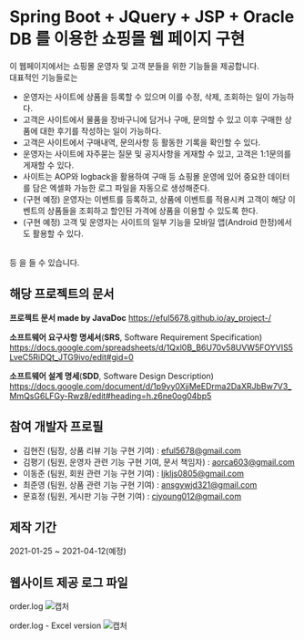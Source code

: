 # Spring Boot + JQuery + JSP + Oracle DB 를 이용한 쇼핑몰 웹 페이지 구현
이 웹페이지에서는 쇼핑몰 운영자 및 고객 분들을 위한 기능들을 제공합니다.    
대표적인 기능들로는
- 운영자는 사이트에 상품을 등록할 수 있으며 이를 수정, 삭제, 조회하는 일이 가능하다. 
- 고객은 사이트에서 물품을 장바구니에 담거나 구매, 문의할 수 있고 이후 구매한 상품에 대한 후기를 작성하는 일이 가능하다.
- 고객은 사이트에서 구매내역, 문의사항 등 활동한 기록을 확인할 수 있다.
- 운영자는 사이트에 자주묻는 질문 및 공지사항을 게재할 수 있고, 고객은 1:1문의를 게재할 수 있다. 
- 사이트는 AOP와 logback을 활용하여 구매 등 쇼핑몰 운영에 있어 중요한 데이터를 담은 엑셀화 가능한 로그 파일을 자동으로 생성해준다.
- (구현 예정) 운영자는 이벤트를 등록하고, 상품에 이벤트를 적용시켜 고객이 해당 이벤트의 상품들을 조회하고 할인된 가격에 상품을 이용할 수 있도록 한다.
- (구현 예정) 고객 및 운영자는 사이트의 일부 기능을 모바일 앱(Android 한정)에서도 활용할 수 있다.
 
<br>등 을 들 수 있습니다.


## 해당 프로젝트의 문서
**프로젝트 문서 made by JavaDoc**
<https://eful5678.github.io/ay_project-/>    
  

**소프트웨어 요구사항 명세서**(**SRS**, Software Requirement Specification)
<https://docs.google.com/spreadsheets/d/1Qxl0B_B6U70v58UVW5FOYVIS5LveC5RiDQt_JTG9ivo/edit#gid=0>     
  
  
**소프트웨어 설계 명세**(**SDD**, Software Design Description)
<https://docs.google.com/document/d/1p9yy0XjjMeEDrma2DaXRJbBw7V3_MmQsG6LFGy-Rwz8/edit#heading=h.z6ne0og04bp5>    

## 참여 개발자 프로필 
* 김현진 (팀장, 상품 리뷰 기능 구현 기여) : eful5678@gmail.com 
* 김평기 (팀원, 운영자 관련 기능 구현 기여, 문서 책임자) : aorca603@gmail.com
* 이동준 (팀원, 회원 관련 기능 구현 기여) : ljkljs0805@gmail.com
* 최준영 (팀원, 상품 관련 기능 구현 기여) : ansgywjd321@gmail.com
* 문효정 (팀원, 게시판 기능 구현 기여) : cjyoung012@gmail.com
 
## 제작 기간
2021-01-25 ~ 2021-04-12(예정)

## 웹사이트 제공 로그 파일
order.log
![캡처](https://user-images.githubusercontent.com/38680710/110200015-e3feef00-7e9e-11eb-95f0-7a2d6cb4fcc2.PNG)


order.log - Excel version
 ![캡처](https://user-images.githubusercontent.com/38680710/110199992-bf0a7c00-7e9e-11eb-8648-cb4095d1adbf.PNG)
